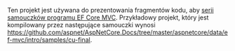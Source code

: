 Ten projekt jest używana do prezentowania fragmentów kodu, aby [serii samouczków programu EF Core MVC](https://docs.microsoft.com/aspnet/core/data/ef-mvc/intro). Przykładowy projekt, który jest kompilowany przez następujące samouczki wynosi https://github.com/aspnet/AspNetCore.Docs/tree/master/aspnetcore/data/ef-mvc/intro/samples/cu-final.
